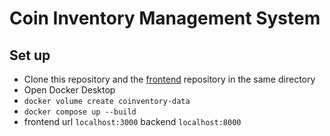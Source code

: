 # Coin Inventory Management System

## Set up

- Clone this repository and the [frontend](https://github.com/Johnny-Codes/cbsfe) repository in the same directory
- Open Docker Desktop 
- `docker volume create coinventory-data`
- `docker compose up --build`
- frontend url `localhost:3000` backend `localhost:8000`
